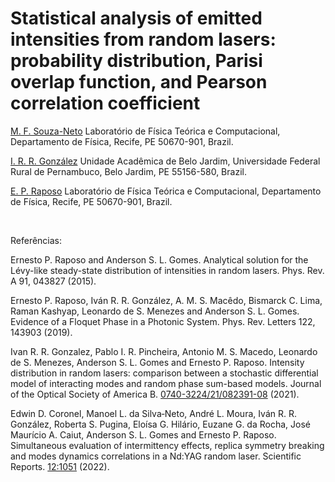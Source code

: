 # Statistical analysis of emitted intensities from random lasers: probability distribution, Parisi overlap function, and Pearson correlation coefficient

[M. F. Souza-Neto](github.com/Ell-neto)
Laboratório de Física Teórica e Computacional, Departamento de Física, Recife, PE 50670-901, Brazil.

[I. R. R. González](ivanroaroa@gmail.com)
Unidade Acadêmica de Belo Jardim, Universidade Federal Rural de Pernambuco, Belo Jardim, PE 55156-580, Brazil.

[E. P. Raposo](ernesto.raposo@ufpe.br)
Laboratório de Física Teórica e Computacional, Departamento de Física, Recife, PE 50670-901, Brazil.


&nbsp;



Referências:

Ernesto P. Raposo and Anderson S. L. Gomes. Analytical solution for the Lévy-like steady-state distribution of intensities in random lasers. Phys. Rev. A 91, 043827 (2015).

Ernesto P. Raposo, Iván R. R. González, A. M. S. Macêdo, Bismarck C. Lima, Raman Kashyap, Leonardo de S. Menezes and Anderson S. L. Gomes. 
Evidence of a Floquet Phase in a Photonic System. Phys. Rev. Letters 122, 143903 (2019).

Ivan R. R. Gonzalez, Pablo I. R. Pincheira, Antonio M. S. Macedo, Leonardo de S. Menezes, Anderson S. L. Gomes and Ernesto P. Raposo.
Intensity distribution in random lasers: comparison between a stochastic differential model of interacting modes and random phase sum-based models. Journal of the Optical Society of America B. [0740-3224/21/082391-08](https://doi.org/10.1364/JOSAB.433317) (2021).

Edwin D. Coronel, Manoel L. da Silva‑Neto, André L. Moura, Iván R. R. González, Roberta S. Pugina, Eloísa G. Hilário, Euzane G. da Rocha, José Maurício A. Caiut, Anderson S. L. Gomes and Ernesto P. Raposo. 
Simultaneous evaluation of intermittency effects, replica symmetry breaking and modes dynamics correlations in a Nd:YAG random laser. Scientific Reports. [12:1051](https://doi.org/10.1038/s41598-022-05090-5) (2022).
